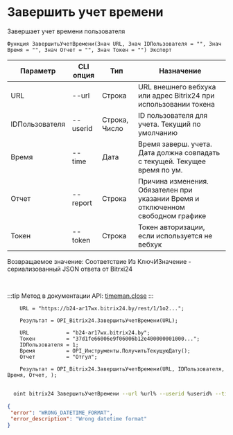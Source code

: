 ﻿---
sidebar_position: 7
---

# Завершить учет времени
 Завершает учет времени пользователя



`Функция ЗавершитьУчетВремени(Знач URL, Знач IDПользователя = "", Знач Время = "", Знач Отчет = "", Знач Токен = "") Экспорт`

  | Параметр | CLI опция | Тип | Назначение |
  |-|-|-|-|
  | URL | --url | Строка | URL внешнего вебхука или адрес Bitrix24 при использовании токена |
  | IDПользователя | --userid | Строка, Число | ID пользователя для учета. Текущий по умолчанию |
  | Время | --time | Дата | Время заверш. учета. Дата должна совпадать с текущей. Текущее время по ум. |
  | Отчет | --report | Строка | Причина изменения. Обязателен при указании Время и отключенном свободном графике |
  | Токен | --token | Строка | Токен авторизации, если используется не вебхук |

  
  Возвращаемое значение:   Соответствие Из КлючИЗначение - сериализованный JSON ответа от Bitrxi24

<br/>

:::tip
Метод в документации API: [timeman.close](https://dev.1c-bitrix.ru/rest_help/timeman/base/timeman_close.php)
:::
<br/>


```bsl title="Пример кода"
    URL = "https://b24-ar17wx.bitrix24.by/rest/1/1o2...";

    Результат = OPI_Bitrix24.ЗавершитьУчетВремени(URL);

    URL            = "b24-ar17wx.bitrix24.by";
    Токен          = "37d1fe66006e9f06006b12e400000001000...";
    IDПользователя = 1;
    Время          = OPI_Инструменты.ПолучитьТекущуюДату();
    Отчет          = "Отгул";

    Результат = OPI_Bitrix24.ЗавершитьУчетВремени(URL, IDПользователя, Время, Отчет, );
```



```sh title="Пример команды CLI"
    
  oint bitrix24 ЗавершитьУчетВремени --url %url% --userid %userid% --time %time% --report %report% --token %token%

```

```json title="Результат"
{
 "error": "WRONG_DATETIME_FORMAT",
 "error_description": "Wrong datetime format"
}
```
